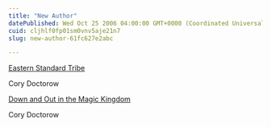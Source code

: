 ```yaml
---
title: "New Author"
datePublished: Wed Oct 25 2006 04:00:00 GMT+0000 (Coordinated Universal Time)
cuid: cljhlf0fp01sm0vnv5aje21n7
slug: new-author-61fc627e2abc

---
```


[Eastern Standard Tribe](http://kurtn.vox.com/library/book/6a00c22520821e8e1d00ccff8dc26c4064.html "Eastern Standard Tribe")

Cory Doctorow

[Down and Out in the Magic Kingdom](http://kurtn.vox.com/library/book/6a00c22520821e8e1d00ccff8dc2694064.html "Down and Out in the Magic Kingdom")

Cory Doctorow